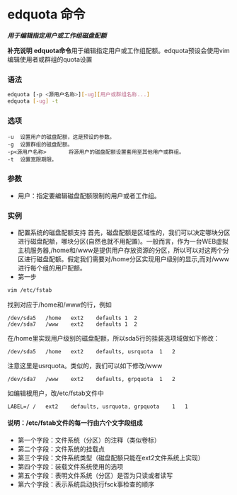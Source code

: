 # edquota 命令
***用于编辑指定用户或工作组磁盘配额***

**补充说明**
**edquota命令**用于编辑指定用户或工作组配额。edquota预设会使用vim编辑使用者或群组的quota设置

### 语法
```bash
edquota [-p <源用户名称>][-ug][用户或群组名称...]
edquota [-ug] -t
```

### 选项
```
-u	设置用户的磁盘配额，这是预设的参数。
-g	设置群组的磁盘配额。
-p<源用户名称>		将源用户的磁盘配额设置套用至其他用户或群组。
-t 	设置宽限期限。
```

### 参数
- 用户：指定要编辑磁盘配额限制的用户或者工作组。

### 实例
- 配置系统的磁盘配额支持
首先，磁盘配额是区域性的，我们可以决定哪块分区进行磁盘配额，哪块分区(自然也就不用配置)。一般而言，作为一台WEB虚拟主机服务器,/home和/www是提供用户存放资源的分区，所以可以对这两个分区进行磁盘配额。假定我们需要对/home分区实现用户级别的显示,而对/www进行每个组的用户配额。
- 第一步
```bash
vim /etc/fstab
```
找到对应于/home和/www的行，例如
```
/dev/sda5	/home	ext2	defaults 1	2
/dev/sda7	/www	ext2	defaults 1	2
```
在/home里实现用户级别的磁盘配额，所以sda5行的挂装选项域做如下修改：
```
/dev/sda5	/home	ext2	defaults, usrquota	1	2
```
注意这里是usrquota。类似的，我们可以如下修改/www
```
/dev/sda7	/www	ext2	defaults, grpquota	1 	2
```
如编辑根用户，改/etc/fstab文件中
```
LABEL=/	/	ext2	defaults, usrquota, grpquota	1	1
```
#### 说明：/etc/fstab文件的每一行由六个文字段组成
- 第一个字段：文件系统（分区）的注释（类似卷标）
- 第二个字段：文件系统的挂载点
- 第三个字段：文件系统类型（磁盘配额只能在ext2文件系统上实现）
- 第四个字段：装载文件系统使用的选项
- 第五个字段：表明文件系统（分区）是否为只读或者读写
- 第六个字段：表示系统启动执行fsck事检查的顺序
